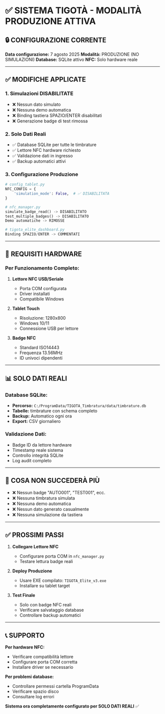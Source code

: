 # ✅ SISTEMA TIGOTÀ - MODALITÀ PRODUZIONE ATTIVA

## 🔒 CONFIGURAZIONE CORRENTE

**Data configurazione:** 7 agosto 2025
**Modalità:** PRODUZIONE (NO SIMULAZIONI)
**Database:** SQLite attivo
**NFC:** Solo hardware reale

---

## ✅ MODIFICHE APPLICATE

### 1. Simulazioni DISABILITATE
- ❌ Nessun dato simulato
- ❌ Nessuna demo automatica  
- ❌ Binding tastiera SPAZIO/ENTER disabilitati
- ❌ Generazione badge di test rimossa

### 2. Solo Dati Reali
- ✅ Database SQLite per tutte le timbrature
- ✅ Lettore NFC hardware richiesto
- ✅ Validazione dati in ingresso
- ✅ Backup automatici attivi

### 3. Configurazione Produzione
```python
# config_tablet.py
NFC_CONFIG = {
    'simulation_mode': False,  # ✅ DISABILITATA
}

# nfc_manager.py 
simulate_badge_read() -> DISABILITATO
test_multiple_badges() -> DISABILITATO
Demo automatiche -> RIMOSSE

# tigota_elite_dashboard.py
Binding SPAZIO/ENTER -> COMMENTATI
```

---

## 🔌 REQUISITI HARDWARE

### Per Funzionamento Completo:
1. **Lettore NFC USB/Seriale**
   - Porta COM configurata
   - Driver installati
   - Compatibile Windows

2. **Tablet Touch** 
   - Risoluzione: 1280x800
   - Windows 10/11
   - Connessione USB per lettore

3. **Badge NFC**
   - Standard ISO14443
   - Frequenza 13.56MHz
   - ID univoci dipendenti

---

## 📊 SOLO DATI REALI

### Database SQLite:
- **Percorso:** `C:/ProgramData/TIGOTA_Timbratura/data/timbrature.db`
- **Tabelle:** timbrature con schema completo
- **Backup:** Automatico ogni ora
- **Export:** CSV giornaliero

### Validazione Dati:
- Badge ID da lettore hardware
- Timestamp reale sistema
- Controllo integrità SQLite
- Log audit completo

---

## 🚫 COSA NON SUCCEDERÀ PIÙ

- ❌ Nessun badge "AUTO001", "TEST001", ecc.
- ❌ Nessuna timbratura simulata
- ❌ Nessuna demo automatica 
- ❌ Nessun dato generato casualmente
- ❌ Nessuna simulazione da tastiera

---

## ✅ PROSSIMI PASSI

1. **Collegare Lettore NFC**
   - Configurare porta COM in `nfc_manager.py`
   - Testare lettura badge reali

2. **Deploy Produzione**
   - Usare EXE compilato: `TIGOTA_Elite_v3.exe`
   - Installare su tablet target

3. **Test Finale**
   - Solo con badge NFC reali
   - Verificare salvataggio database
   - Controllare backup automatici

---

## 📞 SUPPORTO

**Per hardware NFC:**
- Verificare compatibilità lettore
- Configurare porta COM corretta  
- Installare driver se necessario

**Per problemi database:**
- Controllare permessi cartella ProgramData
- Verificare spazio disco
- Consultare log errori

**Sistema ora completamente configurato per SOLO DATI REALI** ✅
